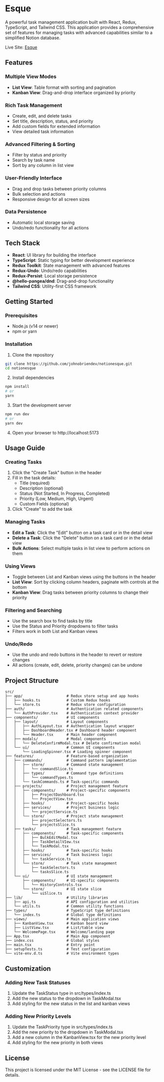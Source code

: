 # Esque

A powerful task management application built with React, Redux, TypeScript, and Tailwind CSS. This application provides a comprehensive set of features for managing tasks with advanced capabilities similar to a simplified Notion database.

Live Site: [Esque](https://esque.click/) 

## Features

### Multiple View Modes

* **List View**: Table format with sorting and pagination
* **Kanban View**: Drag-and-drop interface organized by priority

### Rich Task Management

* Create, edit, and delete tasks
* Set title, description, status, and priority
* Add custom fields for extended information
* View detailed task information

### Advanced Filtering & Sorting

* Filter by status and priority
* Search by task name
* Sort by any column in list view

### User-Friendly Interface

* Drag and drop tasks between priority columns
* Bulk selection and actions
* Responsive design for all screen sizes

### Data Persistence

* Automatic local storage saving
* Undo/redo functionality for all actions

## Tech Stack

* **React**: UI library for building the interface
* **TypeScript**: Static typing for better development experience
* **Redux Toolkit**: State management with advanced features
* **Redux-Undo**: Undo/redo capabilities
* **Redux-Persist**: Local storage persistence
* **@hello-pangea/dnd**: Drag-and-drop functionality
* **Tailwind CSS**: Utility-first CSS framework

## Getting Started

### Prerequisites

* Node.js (v14 or newer)
* npm or yarn

### Installation

1. Clone the repository

```bash
git clone https://github.com/johnobriendev/notionesque.git
cd notionesque
```

2. Install dependencies

```bash
npm install
# or
yarn
```

3. Start the development server

```bash
npm run dev
# or
yarn dev
```

4. Open your browser to http://localhost:5173

## Usage Guide

### Creating Tasks

1. Click the "Create Task" button in the header
2. Fill in the task details:
   * Title (required)
   * Description (optional)
   * Status (Not Started, In Progress, Completed)
   * Priority (Low, Medium, High, Urgent)
   * Custom Fields (optional)
3. Click "Create" to add the task

### Managing Tasks

<!-- * **View Task Details**: Click on a task's title to view all details -->
* **Edit a Task**: Click the "Edit" button on a task card or in the detail view
* **Delete a Task**: Click the "Delete" button on a task card or in the detail view
* **Bulk Actions**: Select multiple tasks in list view to perform actions on them

### Using Views

* Toggle between List and Kanban views using the buttons in the header
* **List View**: Sort by clicking column headers, paginate with controls at the bottom
* **Kanban View**: Drag tasks between priority columns to change their priority

### Filtering and Searching

* Use the search box to find tasks by title
* Use the Status and Priority dropdowns to filter tasks
* Filters work in both List and Kanban views

### Undo/Redo

* Use the undo and redo buttons in the header to revert or restore changes
* All actions (create, edit, delete, priority changes) can be undone

## Project Structure

```
src/
├── app/                    # Redux store setup and app hooks
│   ├── hooks.ts            # Custom Redux hooks
│   └── store.ts            # Redux store configuration
├── auth/                   # Authentication related components
│   └── AuthProvider.tsx    # Authentication context provider
├── components/             # UI components
│   ├── layout/             # Layout components
│   │   ├── AuthLayout.tsx  # Authentication layout wrapper
│   │   ├── DashboardHeader.tsx # Dashboard header component
│   │   └── Header.tsx      # Main header component
│   ├── modals/             # Modal components
│   │   └── DeleteConfirmModal.tsx # Delete confirmation modal
│   └── ui/                 # Common UI components
│       └── LoadingSpinner.tsx # Loading spinner component
├── features/               # Feature-based organization
│   ├── commands/           # Command pattern implementation
│   │   ├── store/          # Command state management
│   │   │   └── commandSlice.ts
│   │   ├── types/          # Command type definitions
│   │   │   └── commandTypes.ts
│   │   └── taskCommands.ts # Task-specific commands
│   ├── projects/           # Project management feature
│   │   ├── components/     # Project-specific components
│   │   │   ├── ProjectDashboard.tsx
│   │   │   └── ProjectView.tsx
│   │   ├── hooks/          # Project-specific hooks
│   │   ├── services/       # Project business logic
│   │   │   └── projectService.ts
│   │   └── store/          # Project state management
│   │       ├── projectSelectors.ts
│   │       └── projectsSlice.ts
│   ├── tasks/              # Task management feature
│   │   ├── components/     # Task-specific components
│   │   │   ├── BulkEditModal.tsx
│   │   │   ├── TaskDetailVIew.tsx
│   │   │   └── TaskModal.tsx
│   │   ├── hooks/          # Task-specific hooks
│   │   ├── services/       # Task business logic
│   │   │   └── taskService.ts
│   │   └── store/          # Task state management
│   │       ├── taskSelectors.ts
│   │       └── tasksSlice.ts
│   └── ui/                 # UI state management
│       ├── components/     # UI-specific components
│       │   └── HistoryControls.tsx
│       └── store/          # UI state slice
│           └── uiSlice.ts
├── lib/                    # Utility libraries
│   ├── api.ts              # API configuration and utilities
│   └── utils.ts            # Common utility functions
├── types/                  # TypeScript type definitions
│   └── index.ts            # Global type definitions
├── views/                  # Main application views
│   ├── KanbanView.tsx      # Kanban board view
│   ├── ListView.tsx        # List/table view
│   └── WelcomePage.tsx     # Welcome/landing page
├── App.tsx                 # Main App component
├── index.css               # Global styles
├── main.tsx                # Entry point
├── setupTests.ts           # Test configuration
└── vite-env.d.ts           # Vite environment types
```

## Customization

### Adding New Task Statuses

1. Update the TaskStatus type in src/types/index.ts
2. Add the new status to the dropdown in TaskModal.tsx
3. Add styling for the new status in the list and kanban views

### Adding New Priority Levels

1. Update the TaskPriority type in src/types/index.ts
2. Add the new priority to the dropdown in TaskModal.tsx
3. Add a new column in the KanbanView.tsx for the new priority level
4. Add styling for the new priority in both views

## License

This project is licensed under the MIT License - see the LICENSE file for details.

